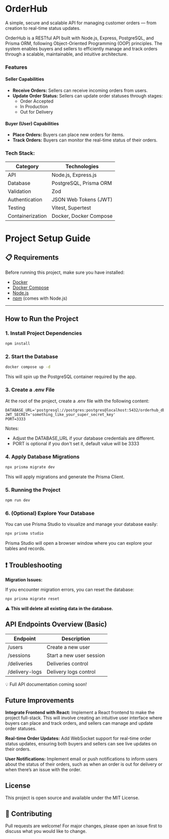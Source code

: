 # OrderHub
A simple, secure and scalable API for managing customer orders — from creation to real-time status updates.

OrderHub is a RESTful API built with Node.js, Express, PostgreSQL, and Prisma ORM, following Object-Oriented Programming (OOP) principles. The system enables buyers and sellers to efficiently manage and track orders through a scalable, maintainable, and intuitive architecture.

### Features

#### Seller Capabilities
- **Receive Orders:** Sellers can receive incoming orders from users.
- **Update Order Status:** Sellers can update order statuses through stages:
  - Order Accepted
  - In Production
  - Out for Delivery

#### Buyer (User) Capabilities
- **Place Orders:** Buyers can place new orders for items.
- **Track Orders:** Buyers can monitor the real-time status of their orders.

### Tech Stack:


| **Category**         | **Technologies**                    |
|------------------|----------------------------------|
| API          | Node.js, Express.js              |
| Database     | PostgreSQL, Prisma ORM           |
| Validation   | Zod                              |
| Authentication | JSON Web Tokens (JWT)          |
| Testing      | Vitest, Supertest                |
| Containerization | Docker, Docker Compose       |



# Project Setup Guide

## 📋 Requirements
Before running this project, make sure you have installed:

- [Docker](https://www.docker.com/)
- [Docker Compose](https://docs.docker.com/compose/)
- [Node.js](https://nodejs.org/)
- [npm](https://www.npmjs.com/) (comes with Node.js)
---

## How to Run the Project

### 1. Install Project Dependencies

```bash
npm install
```

### 2. Start the Database

```bash
docker compose up -d
```
This will spin up the PostgreSQL container required by the app.

### 3. Create a .env File

At the root of the project, create a .env file with the following content:

```
DATABASE_URL='postgresql://postgres:postgres@localhost:5432/orderhub_db'
JWT_SECRET='something_like_your_super_secret_key'
PORT=3333
```

Notes: 
- Adjust the DATABASE_URL if your database credentials are different. 
- PORT is optional if you don't set it, default value will be 3333


### 4. Apply Database Migrations

```bash
npx prisma migrate dev
```

This will apply migrations and generate the Prisma Client.

### 5. Running the Project

```bash
npm run dev
```

### 6. (Optional) Explore Your Database

You can use Prisma Studio to visualize and manage your database easily:

```bash
npx prisma studio
```

Prisma Studio will open a browser window where you can explore your tables and records.



## ❗ Troubleshooting

**Migration Issues:**

If you encounter migration errors, you can reset the database:

```bash 
npx prisma migrate reset
```

**⚠️ This will delete all existing data in the database.**


## API Endpoints Overview (Basic)

| **Endpoint** | **Description** |
| -------- | ---------- |
| /users | Create a new user |
| /sessions | Start a new user session |
| /deliveries | Deliveries control |
| /delivery-logs | Delivery logs control |

💡 Full API documentation coming soon!



## Future Improvements


**Integrate Frontend with React:** Implement a React frontend to make the project full-stack. This will involve creating an intuitive user interface where buyers can place and track orders, and sellers can manage and update order statuses.

**Real-time Order Updates:** Add WebSocket support for real-time order status updates, ensuring both buyers and sellers can see live updates on their orders.

**User Notifications:** Implement email or push notifications to inform users about the status of their orders, such as when an order is out for delivery or when there’s an issue with the order.




## License

This project is open source and available under the MIT License.

## 🤝 Contributing

Pull requests are welcome! For major changes, please open an issue first to discuss what you would like to change.
